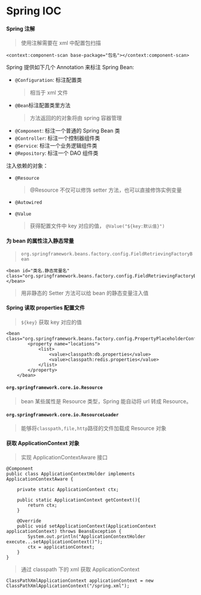 # Spring IOC

#### Spring 注解

> 使用注解需要在 xml 中配置包扫描

```
<context:component-scan base-package="包名"></context:component-scan>
```

Spring 提供如下几个 Annotation 来标注 Spring Bean:

- `@Configuration`: 标注配置类
  > 相当于 xml 文件
- `@Bean`标注配置类里方法
  > 方法返回的的对象将由 spring 容器管理
- `@Component`: 标注一个普通的 Spring Bean 类
- `@Controller`: 标注一个控制器组件类
- `@Service`: 标注一个业务逻辑组件类
- `@Repository`: 标注一个 DAO 组件类

注入依赖的对象：

- `@Resource`

  > @Resource 不仅可以修饰 setter 方法，也可以直接修饰实例变量

- `@Autowired`

- `@Value`
  > 获得配置文件中 key 对应的值， `@Value("${key:默认值}")`

#### 为 bean 的属性注入静态常量

> `org.springframework.beans.factory.config.FieldRetrievingFactoryBean`

```
<bean id="类名.静态常量名" class="org.springframework.beans.factory.config.FieldRetrievingFactoryBean"></bean>

```

> 用非静态的 Setter 方法可以给 bean 的静态变量注入值

#### Spring 读取 properties 配置文件

> `${key}` 获取 key 对应的值

```
<bean class="org.springframework.beans.factory.config.PropertyPlaceholderConfigurer">
        <property name="locations">
            <list>
                <value>classpath:db.properties</value>
                <value>classpath:redis.properties</value>
            </list>
        </property>
    </bean>
```

#### `org.springframework.core.io.Resource`

> bean 某些属性是 Resource 类型，Spring 能自动将 url 转成 Resource。

#### `org.springframework.core.io.ResourceLoader`

> 能够将`classpath,file,http`路径的文件加载成 Resource 对象

#### 获取 ApplicationContext 对象

> 实现 ApplicationContextAware 接口

```
@Component
public class ApplicationContextHolder implements ApplicationContextAware {

    private static ApplicationContext ctx;

    public static ApplicationContext getContext(){
        return ctx;
    }

    @Override
    public void setApplicationContext(ApplicationContext applicationContext) throws BeansException {
        System.out.println("ApplicationContextHolder execute...setApplicationContext()");
        ctx = applicationContext;
    }
}
```

> 通过 classpath 下的 xml 获取 ApplicationContext

```
ClassPathXmlApplicationContext applicationContext = new ClassPathXmlApplicationContext("/spring.xml");

```

